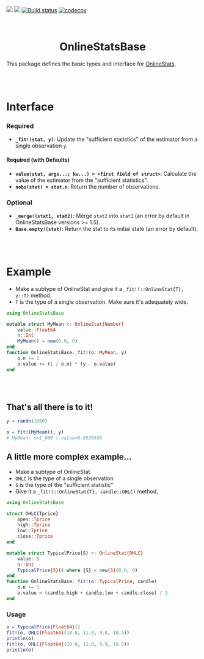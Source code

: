 [![](https://img.shields.io/badge/docs-stable-blue.svg)](https://joshday.github.io/OnlineStats.jl/stable) [![](https://img.shields.io/badge/docs-latest-blue.svg)](https://joshday.github.io/OnlineStats.jl/latest) [![Build status](https://github.com/joshday/OnlineStatsBase.jl/workflows/CI/badge.svg)](https://github.com/joshday/OnlineStatsBase.jl/actions?query=workflow%3ACI+branch%3Amaster) [![codecov](https://codecov.io/gh/joshday/OnlineStatsBase.jl/branch/master/graph/badge.svg)](https://codecov.io/gh/joshday/OnlineStatsBase.jl)

<br>

<h1 align="center">OnlineStatsBase</h1>

This package defines the basic types and interface for [OnlineStats](https://github.com/joshday/OnlineStats.jl).

<br><br>

# Interface

### Required

- **`_fit!(stat, y)`**: Update the "sufficient statistics" of the estimator from a single observation `y`.

#### Required (with Defaults)

- **`value(stat, args...; kw...) = <first field of struct>`**:  Calculate the value of the estimator from the "sufficient statistics".
- **`nobs(stat) = stat.n`**: Return the number of observations.

### Optional

- **`_merge!(stat1, stat2)`**: Merge `stat2` into `stat1` (an error by default in OnlineStatsBase versions >= 1.5).
- **`Base.empty!(stat)`**: Return the stat to its initial state (an error by default).

<br><br>

# Example

- Make a subtype of OnlineStat and give it a `_fit!(::OnlineStat{T}, y::T)` method.
- `T` is the type of a single observation.  Make sure it's adequately wide.

```julia
using OnlineStatsBase

mutable struct MyMean <: OnlineStat{Number}
    value::Float64
    n::Int
    MyMean() = new(0.0, 0)
end
function OnlineStatsBase._fit!(o::MyMean, y)
    o.n += 1
    o.value += (1 / o.n) * (y - o.value)
end
```

<br><br>

## That's all there is to it!

```julia
y = randn(1000)

o = fit!(MyMean(), y)
# MyMean: n=1_000 | value=0.0530535
```

## A little more complex example...

- Make a subtype of OnlineStat
- `OHLC` is the type of a single observation
- `S` is the type of the "sufficient statistic"
- Give it a `_fit!(::OnlineStat{T}, candle::OHLC)` method.

```julia
using OnlineStatsBase

struct OHLC{Tprice}
    open::Tprice
    high::Tprice
    low::Tprice
    close::Tprice
end

mutable struct TypicalPrice{S} <: OnlineStat{OHLC}
    value::S
    n::Int
    TypicalPrice{S}() where {S} = new{S}(0.0, 0)
end
function OnlineStatsBase._fit!(o::TypicalPrice, candle)
    o.n += 1
    o.value = (candle.high + candle.low + candle.close) / 3
end
```
### Usage
```julia
o = TypicalPrice{Float64}()
fit!(o, OHLC{Float64}(10.0, 11.0, 9.0, 10.5))
println(o)
fit!(o, OHLC{Float64}(10.0, 11.0, 9.0, 10.5))
println(o)
```
